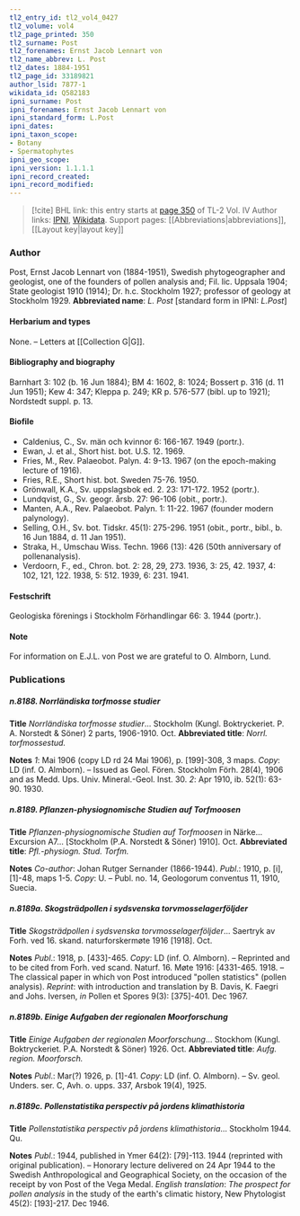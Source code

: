 ```yaml
---
tl2_entry_id: tl2_vol4_0427
tl2_volume: vol4
tl2_page_printed: 350
tl2_surname: Post
tl2_forenames: Ernst Jacob Lennart von
tl2_name_abbrev: L. Post
tl2_dates: 1884-1951
tl2_page_id: 33189821
author_lsid: 7877-1
wikidata_id: Q582183
ipni_surname: Post
ipni_forenames: Ernst Jacob Lennart von
ipni_standard_form: L.Post
ipni_dates: 
ipni_taxon_scope: 
- Botany
- Spermatophytes
ipni_geo_scope: 
ipni_version: 1.1.1.1
ipni_record_created: 
ipni_record_modified:
---
```


> [!cite] BHL link: this entry starts at [page 350](https://www.biodiversitylibrary.org/page/33189821) of TL-2 Vol. IV
> Author links: [IPNI](https://www.ipni.org/a/7877-1), [Wikidata](https://www.wikidata.org/wiki/Q582183). Support pages: [[Abbreviations|abbreviations]], [[Layout key|layout key]]

### Author

Post, Ernst Jacob Lennart von (1884-1951), Swedish phytogeographer and geologist, one of the founders of pollen analysis and; Fil. lic. Uppsala 1904; State geologist 1910 (1914); Dr. h.c. Stockholm 1927; professor of geology at Stockholm 1929. 
**Abbreviated name**: *L. Post* \[standard form in IPNI: *L.Post*\]

#### Herbarium and types

None. – Letters at [[Collection G|G]].

#### Bibliography and biography

Barnhart 3: 102 (b. 16 Jun 1884); BM 4: 1602, 8: 1024; Bossert p. 316 (d. 11 Jun 1951); Kew 4: 347; Kleppa p. 249; KR p. 576-577 (bibl. up to 1921); Nordstedt suppl. p. 13.

#### Biofile

- Caldenius, C., Sv. män och kvinnor 6: 166-167. 1949 (portr.).
- Ewan, J. et al., Short hist. bot. U.S. 12. 1969.
- Fries, M., Rev. Palaeobot. Palyn. 4: 9-13. 1967 (on the epoch-making lecture of 1916).
- Fries, R.E., Short hist. bot. Sweden 75-76. 1950.
- Grönwall, K.A., Sv. uppslagsbok ed. 2. 23: 171-172. 1952 (portr.).
- Lundqvist, G., Sv. geogr. årsb. 27: 96-106 (obit., portr.).
- Manten, A.A., Rev. Palaeobot. Palyn. 1: 11-22. 1967 (founder modern palynology).
- Selling, O.H., Sv. bot. Tidskr. 45(1): 275-296. 1951 (obit., portr., bibl., b. 16 Jun 1884, d. 11 Jan 1951).
- Straka, H., Umschau Wiss. Techn. 1966 (13): 426 (50th anniversary of pollenanalysis).
- Verdoorn, F., ed., Chron. bot. 2: 28, 29, 273. 1936, 3: 25, 42. 1937, 4: 102, 121, 122. 1938, 5: 512. 1939, 6: 231. 1941.

#### Festschrift

Geologiska förenings i Stockholm Förhandlingar 66: 3. 1944 (portr.).

#### Note

For information on E.J.L. von Post we are grateful to O. Almborn, Lund.

### Publications

##### n.8188. Norrländiska torfmosse studier

**Title**
*Norrländiska torfmosse studier*... Stockholm (Kungl. Boktryckeriet. P. A. Norstedt & Söner) 2 parts, 1906-1910. Oct.
**Abbreviated title**: *Norrl. torfmossestud.*

**Notes**
*1*: Mai 1906 (copy LD rd 24 Mai 1906), p. \[199\]-308, 3 maps. *Copy*: LD (inf. O. Almborn). – Issued as Geol. Fören. Stockholm Förh. 28(4), 1906 and as Medd. Ups. Univ. Mineral.-Geol. Inst. 30.
*2*: Apr 1910, ib. 52(1): 63-90. 1930.

##### n.8189. Pflanzen-physiognomische Studien auf Torfmoosen

**Title**
*Pflanzen-physiognomische Studien auf Torfmoosen* in Närke... Excursion A7... \[Stockholm (P.A. Norstedt & Söner) 1910\]. Oct.
**Abbreviated title**: *Pfl.-physiogn. Stud. Torfm.*

**Notes**
*Co-author*: Johan Rutger Sernander (1866-1944).
*Publ*.: 1910, p. \[i\], \[1\]-48, maps 1-5. *Copy*: U. – Publ. no. 14, Geologorum conventus 11, 1910, Suecia.

##### n.8189a. Skogsträdpollen i sydsvenska torvmosselagerföljder

**Title**
*Skogsträdpollen i sydsvenska torvmosselagerföljder*... Saertryk av Forh. ved 16. skand. naturforskermøte 1916 \[1918\]. Oct.

**Notes**
*Publ*.: 1918, p. \[433\]-465. *Copy*: LD (inf. O. Almborn). – Reprinted and to be cited from Forh. ved scand. Naturf. 16. Møte 1916: \[4331-465. 1918. – The classical paper in which von Post introduced "pollen statistics" (pollen analysis).
*Reprint*: with introduction and translation by B. Davis, K. Faegri and Johs. Iversen, *in* Pollen et Spores 9(3): \[375\]-401. Dec 1967.

##### n.8189b. Einige Aufgaben der regionalen Moorforschung

**Title**
*Einige Aufgaben der regionalen Moorforschung*... Stockhom (Kungl. Boktryckeriet. P.A. Norstedt & Söner) 1926. Oct.
**Abbreviated title**: *Aufg. region. Moorforsch.*

**Notes**
*Publ*.: Mar(?) 1926, p. \[1\]-41. *Copy*: LD (inf. O. Almborn). – Sv. geol. Unders. ser. C, Avh. o. upps. 337, Arsbok 19(4), 1925.

##### n.8189c. Pollenstatistika perspectiv på jordens klimathistoria

**Title**
*Pollenstatistika perspectiv på jordens klimathistoria*... Stockholm 1944. Qu.

**Notes**
*Publ*.: 1944, published in Ymer 64(2): \[79\]-113. 1944 (reprinted with original publication). – Honorary lecture delivered on 24 Apr 1944 to the Swedish Anthropological and Geographical Society, on the occasion of the receipt by von Post of the Vega Medal.
*English translation*: *The prospect for pollen analysis* in the study of the earth's climatic history, New Phytologist 45(2): \[193\]-217. Dec 1946.

